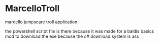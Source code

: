 # MarcelloTroll
marcello jumpscare troll application

the powershell script file is there because it was made for a baldis basics mod to download the exe because the c# download system is ass
